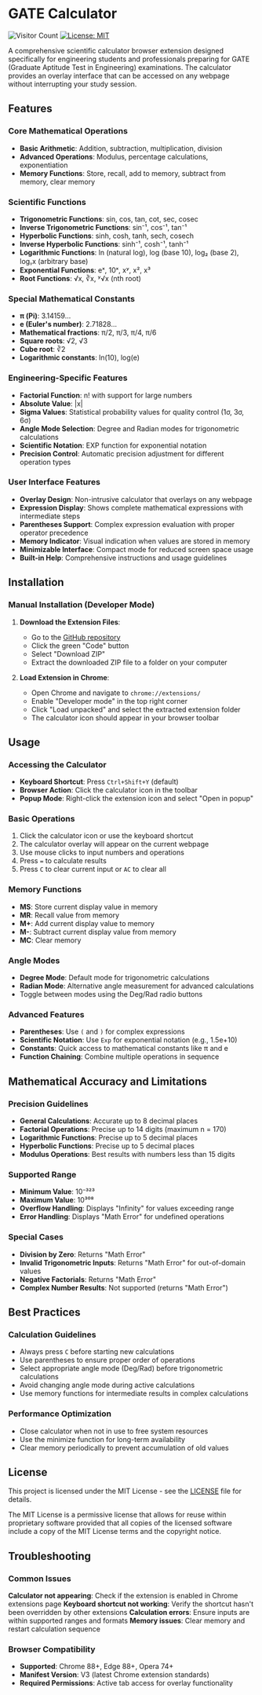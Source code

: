 # GATE Calculator

![Visitor Count](https://visitor-badge.laobi.icu/badge?page_id=sairajB.gateCalculatorExtension)
[![License: MIT](https://img.shields.io/badge/License-MIT-yellow.svg)](https://opensource.org/licenses/MIT)

A comprehensive scientific calculator browser extension designed specifically for engineering students and professionals preparing for GATE (Graduate Aptitude Test in Engineering) examinations. The calculator provides an overlay interface that can be accessed on any webpage without interrupting your study session.

## Features

### Core Mathematical Operations

- **Basic Arithmetic**: Addition, subtraction, multiplication, division
- **Advanced Operations**: Modulus, percentage calculations, exponentiation
- **Memory Functions**: Store, recall, add to memory, subtract from memory, clear memory

### Scientific Functions

- **Trigonometric Functions**: sin, cos, tan, cot, sec, cosec
- **Inverse Trigonometric Functions**: sin⁻¹, cos⁻¹, tan⁻¹
- **Hyperbolic Functions**: sinh, cosh, tanh, sech, cosech
- **Inverse Hyperbolic Functions**: sinh⁻¹, cosh⁻¹, tanh⁻¹
- **Logarithmic Functions**: ln (natural log), log (base 10), log₂ (base 2), logᵧx (arbitrary base)
- **Exponential Functions**: eˣ, 10ˣ, xʸ, x², x³
- **Root Functions**: √x, ∛x, ʸ√x (nth root)

### Special Mathematical Constants

- **π (Pi)**: 3.14159...
- **e (Euler's number)**: 2.71828...
- **Mathematical fractions**: π/2, π/3, π/4, π/6
- **Square roots**: √2, √3
- **Cube root**: ∛2
- **Logarithmic constants**: ln(10), log(e)

### Engineering-Specific Features

- **Factorial Function**: n! with support for large numbers
- **Absolute Value**: |x|
- **Sigma Values**: Statistical probability values for quality control (1σ, 3σ, 6σ)
- **Angle Mode Selection**: Degree and Radian modes for trigonometric calculations
- **Scientific Notation**: EXP function for exponential notation
- **Precision Control**: Automatic precision adjustment for different operation types

### User Interface Features

- **Overlay Design**: Non-intrusive calculator that overlays on any webpage
- **Expression Display**: Shows complete mathematical expressions with intermediate steps
- **Parentheses Support**: Complex expression evaluation with proper operator precedence
- **Memory Indicator**: Visual indication when values are stored in memory
- **Minimizable Interface**: Compact mode for reduced screen space usage
- **Built-in Help**: Comprehensive instructions and usage guidelines

## Installation

### Manual Installation (Developer Mode)

1. **Download the Extension Files**:

   - Go to the [GitHub repository](https://github.com/sairajB/gateCalculatorExtension)
   - Click the green "Code" button
   - Select "Download ZIP"
   - Extract the downloaded ZIP file to a folder on your computer

2. **Load Extension in Chrome**:
   - Open Chrome and navigate to `chrome://extensions/`
   - Enable "Developer mode" in the top right corner
   - Click "Load unpacked" and select the extracted extension folder
   - The calculator icon should appear in your browser toolbar

## Usage

### Accessing the Calculator

- **Keyboard Shortcut**: Press `Ctrl+Shift+Y` (default)
- **Browser Action**: Click the calculator icon in the toolbar
- **Popup Mode**: Right-click the extension icon and select "Open in popup"

### Basic Operations

1. Click the calculator icon or use the keyboard shortcut
2. The calculator overlay will appear on the current webpage
3. Use mouse clicks to input numbers and operations
4. Press `=` to calculate results
5. Press `C` to clear current input or `AC` to clear all

### Memory Functions

- **MS**: Store current display value in memory
- **MR**: Recall value from memory
- **M+**: Add current display value to memory
- **M-**: Subtract current display value from memory
- **MC**: Clear memory

### Angle Modes

- **Degree Mode**: Default mode for trigonometric calculations
- **Radian Mode**: Alternative angle measurement for advanced calculations
- Toggle between modes using the Deg/Rad radio buttons

### Advanced Features

- **Parentheses**: Use `(` and `)` for complex expressions
- **Scientific Notation**: Use `Exp` for exponential notation (e.g., 1.5e+10)
- **Constants**: Quick access to mathematical constants like π and e
- **Function Chaining**: Combine multiple operations in sequence

## Mathematical Accuracy and Limitations

### Precision Guidelines

- **General Calculations**: Accurate up to 8 decimal places
- **Factorial Operations**: Precise up to 14 digits (maximum n = 170)
- **Logarithmic Functions**: Precise up to 5 decimal places
- **Hyperbolic Functions**: Precise up to 5 decimal places
- **Modulus Operations**: Best results with numbers less than 15 digits

### Supported Range

- **Minimum Value**: 10⁻³²³
- **Maximum Value**: 10³⁰⁸
- **Overflow Handling**: Displays "Infinity" for values exceeding range
- **Error Handling**: Displays "Math Error" for undefined operations

### Special Cases

- **Division by Zero**: Returns "Math Error"
- **Invalid Trigonometric Inputs**: Returns "Math Error" for out-of-domain values
- **Negative Factorials**: Returns "Math Error"
- **Complex Number Results**: Not supported (returns "Math Error")

## Best Practices

### Calculation Guidelines

- Always press `C` before starting new calculations
- Use parentheses to ensure proper order of operations
- Select appropriate angle mode (Deg/Rad) before trigonometric calculations
- Avoid changing angle mode during active calculations
- Use memory functions for intermediate results in complex calculations

### Performance Optimization

- Close calculator when not in use to free system resources
- Use the minimize function for long-term availability
- Clear memory periodically to prevent accumulation of old values

## License

This project is licensed under the MIT License - see the [LICENSE](LICENSE) file for details.

The MIT License is a permissive license that allows for reuse within proprietary software provided that all copies of the licensed software include a copy of the MIT License terms and the copyright notice.

## Troubleshooting

### Common Issues

**Calculator not appearing**: Check if the extension is enabled in Chrome extensions page
**Keyboard shortcut not working**: Verify the shortcut hasn't been overridden by other extensions
**Calculation errors**: Ensure inputs are within supported ranges and formats
**Memory issues**: Clear memory and restart calculation sequence

### Browser Compatibility

- **Supported**: Chrome 88+, Edge 88+, Opera 74+
- **Manifest Version**: V3 (latest Chrome extension standards)
- **Required Permissions**: Active tab access for overlay functionality
